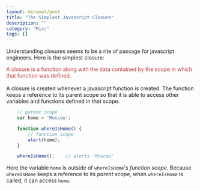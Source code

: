 ```yaml
---
layout: minimal/post
title: "The Simplest Javascript Closure"
description: ""
category: "Misc"
tags: []
---
```


Understanding closures seems to be a rite of passage for javascript engineers.
Here is the simplest closure:

<span style='color:rgb(189, 51, 51);'>
    A closure is a function along with the data contained by the scope in which that function was defined.
</span>
    <br>
    <br>
    A closure is created whenever a javascript function is created. The function keeps a reference to its parent scope so that it is able to access other variables and functions defined in that scope.

```javascript
    // parent scope
    var home = 'Moscow';

    function whereIsHome() {
        // function scope
        alert(home);
    }

    whereIsHome();    // alerts 'Moscow'
```

Here the variable `home` is outside of `whereIsHome`'s *function scope*. 
Because `whereIsHome` keeps a reference to its *parent scope*, when `whereIsHome` is called, it can access `home`.

